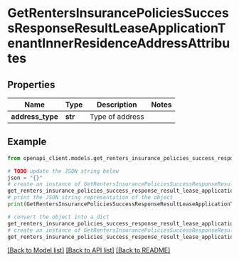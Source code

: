 # GetRentersInsurancePoliciesSuccessResponseResultLeaseApplicationTenantInnerResidenceAddressAttributes


## Properties

Name | Type | Description | Notes
------------ | ------------- | ------------- | -------------
**address_type** | **str** | Type of address | 

## Example

```python
from openapi_client.models.get_renters_insurance_policies_success_response_result_lease_application_tenant_inner_residence_address_attributes import GetRentersInsurancePoliciesSuccessResponseResultLeaseApplicationTenantInnerResidenceAddressAttributes

# TODO update the JSON string below
json = "{}"
# create an instance of GetRentersInsurancePoliciesSuccessResponseResultLeaseApplicationTenantInnerResidenceAddressAttributes from a JSON string
get_renters_insurance_policies_success_response_result_lease_application_tenant_inner_residence_address_attributes_instance = GetRentersInsurancePoliciesSuccessResponseResultLeaseApplicationTenantInnerResidenceAddressAttributes.from_json(json)
# print the JSON string representation of the object
print(GetRentersInsurancePoliciesSuccessResponseResultLeaseApplicationTenantInnerResidenceAddressAttributes.to_json())

# convert the object into a dict
get_renters_insurance_policies_success_response_result_lease_application_tenant_inner_residence_address_attributes_dict = get_renters_insurance_policies_success_response_result_lease_application_tenant_inner_residence_address_attributes_instance.to_dict()
# create an instance of GetRentersInsurancePoliciesSuccessResponseResultLeaseApplicationTenantInnerResidenceAddressAttributes from a dict
get_renters_insurance_policies_success_response_result_lease_application_tenant_inner_residence_address_attributes_from_dict = GetRentersInsurancePoliciesSuccessResponseResultLeaseApplicationTenantInnerResidenceAddressAttributes.from_dict(get_renters_insurance_policies_success_response_result_lease_application_tenant_inner_residence_address_attributes_dict)
```
[[Back to Model list]](../README.md#documentation-for-models) [[Back to API list]](../README.md#documentation-for-api-endpoints) [[Back to README]](../README.md)


